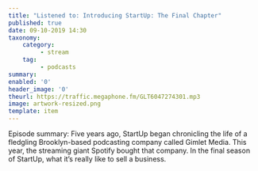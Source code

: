 ```yaml
---
title: "Listened to: Introducing StartUp: The Final Chapter"
published: true
date: 09-10-2019 14:30
taxonomy:
    category:
         - stream
    tag:
         - podcasts
summary:
enabled: '0'
header_image: '0'
theurl: https://traffic.megaphone.fm/GLT6047274301.mp3
image: artwork-resized.png
template: item
---
```

 
Episode summary: Five years ago, StartUp began chronicling the life of a fledgling Brooklyn-based podcasting company called Gimlet Media. This year, the streaming giant Spotify bought that company. In the final season of StartUp, what it’s really like to sell a business.
